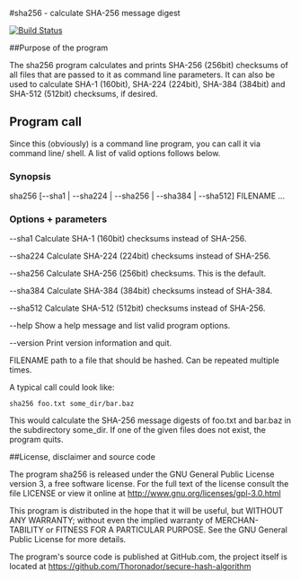#sha256 - calculate SHA-256 message digest

[![Build Status](https://travis-ci.org/Thoronador/secure-hash-algorithm.svg)](https://travis-ci.org/Thoronador/secure-hash-algorithm)

##Purpose of the program

The sha256 program calculates and prints SHA-256 (256bit) checksums
of all files that are passed to it as command line parameters.
It can also be used to calculate SHA-1 (160bit), SHA-224 (224bit),
SHA-384 (384bit) and SHA-512 (512bit) checksums, if desired.

## Program call

Since this (obviously) is a command line program, you can call it
via command line/ shell. A list of valid options follows below.


### Synopsis

  sha256 [--sha1 | --sha224 | --sha256 | --sha384 | --sha512] FILENAME ...


### Options + parameters

  --sha1
      Calculate SHA-1 (160bit) checksums instead of SHA-256.

  --sha224
      Calculate SHA-224 (224bit) checksums instead of SHA-256.

  --sha256
      Calculate SHA-256 (256bit) checksums. This is the default.

  --sha384
      Calculate SHA-384 (384bit) checksums instead of SHA-384.

  --sha512
      Calculate SHA-512 (512bit) checksums instead of SHA-256.

  --help
      Show a help message and list valid program options.

  --version
      Print version information and quit.

  FILENAME
        path to a file that should be hashed. Can be repeated
        multiple times.

A typical call could look like:

    sha256 foo.txt some_dir/bar.baz

This would calculate the SHA-256 message digests of foo.txt and
bar.baz in the subdirectory some_dir. If one of the given files does
not exist, the program quits.


##License, disclaimer and source code

The program sha256 is released under the GNU General Public License
version 3, a free software license. For the full text of the license
consult the file LICENSE or view it online at
  <http://www.gnu.org/licenses/gpl-3.0.html>

This program is distributed in the hope that it will be useful, but
WITHOUT ANY WARRANTY; without even the implied warranty of MERCHAN-
TABILITY or FITNESS FOR A PARTICULAR PURPOSE.  See the GNU General
Public License for more details.

The program's source code is published at GitHub.com, the
project itself is located at
  <https://github.com/Thoronador/secure-hash-algorithm>
